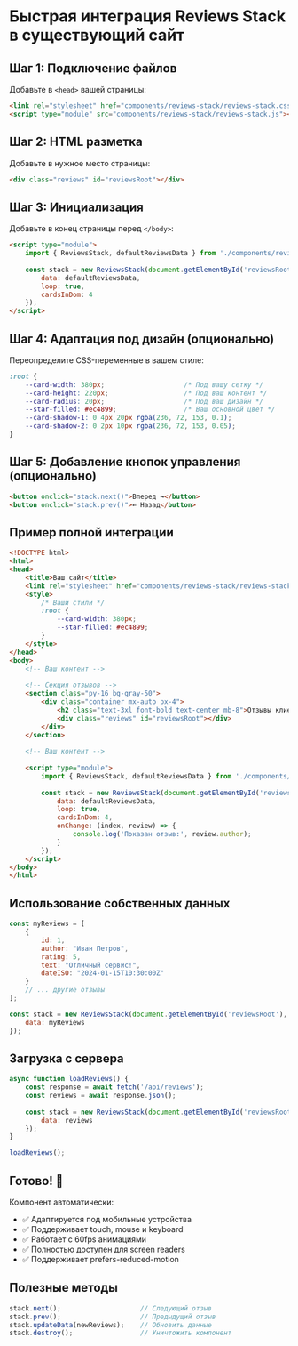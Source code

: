 # Быстрая интеграция Reviews Stack в существующий сайт

## Шаг 1: Подключение файлов

Добавьте в `<head>` вашей страницы:

```html
<link rel="stylesheet" href="components/reviews-stack/reviews-stack.css">
<script type="module" src="components/reviews-stack/reviews-stack.js"></script>
```

## Шаг 2: HTML разметка

Добавьте в нужное место страницы:

```html
<div class="reviews" id="reviewsRoot"></div>
```

## Шаг 3: Инициализация

Добавьте в конец страницы перед `</body>`:

```html
<script type="module">
    import { ReviewsStack, defaultReviewsData } from './components/reviews-stack/reviews-stack.js';
    
    const stack = new ReviewsStack(document.getElementById('reviewsRoot'), {
        data: defaultReviewsData,
        loop: true,
        cardsInDom: 4
    });
</script>
```

## Шаг 4: Адаптация под дизайн (опционально)

Переопределите CSS-переменные в вашем стиле:

```css
:root {
    --card-width: 380px;                    /* Под вашу сетку */
    --card-height: 220px;                   /* Под ваш контент */
    --card-radius: 20px;                    /* Под ваш дизайн */
    --star-filled: #ec4899;                 /* Ваш основной цвет */
    --card-shadow-1: 0 4px 20px rgba(236, 72, 153, 0.1);
    --card-shadow-2: 0 2px 10px rgba(236, 72, 153, 0.05);
}
```

## Шаг 5: Добавление кнопок управления (опционально)

```html
<button onclick="stack.next()">Вперед →</button>
<button onclick="stack.prev()">← Назад</button>
```

## Пример полной интеграции

```html
<!DOCTYPE html>
<html>
<head>
    <title>Ваш сайт</title>
    <link rel="stylesheet" href="components/reviews-stack/reviews-stack.css">
    <style>
        /* Ваши стили */
        :root {
            --card-width: 380px;
            --star-filled: #ec4899;
        }
    </style>
</head>
<body>
    <!-- Ваш контент -->
    
    <!-- Секция отзывов -->
    <section class="py-16 bg-gray-50">
        <div class="container mx-auto px-4">
            <h2 class="text-3xl font-bold text-center mb-8">Отзывы клиентов</h2>
            <div class="reviews" id="reviewsRoot"></div>
        </div>
    </section>
    
    <!-- Ваш контент -->
    
    <script type="module">
        import { ReviewsStack, defaultReviewsData } from './components/reviews-stack/reviews-stack.js';
        
        const stack = new ReviewsStack(document.getElementById('reviewsRoot'), {
            data: defaultReviewsData,
            loop: true,
            cardsInDom: 4,
            onChange: (index, review) => {
                console.log('Показан отзыв:', review.author);
            }
        });
    </script>
</body>
</html>
```

## Использование собственных данных

```javascript
const myReviews = [
    {
        id: 1,
        author: "Иван Петров",
        rating: 5,
        text: "Отличный сервис!",
        dateISO: "2024-01-15T10:30:00Z"
    }
    // ... другие отзывы
];

const stack = new ReviewsStack(document.getElementById('reviewsRoot'), {
    data: myReviews
});
```

## Загрузка с сервера

```javascript
async function loadReviews() {
    const response = await fetch('/api/reviews');
    const reviews = await response.json();
    
    const stack = new ReviewsStack(document.getElementById('reviewsRoot'), {
        data: reviews
    });
}

loadReviews();
```

## Готово! 🎉

Компонент автоматически:
- ✅ Адаптируется под мобильные устройства
- ✅ Поддерживает touch, mouse и keyboard
- ✅ Работает с 60fps анимациями
- ✅ Полностью доступен для screen readers
- ✅ Поддерживает prefers-reduced-motion

## Полезные методы

```javascript
stack.next();                    // Следующий отзыв
stack.prev();                    // Предыдущий отзыв
stack.updateData(newReviews);    // Обновить данные
stack.destroy();                 // Уничтожить компонент
```
